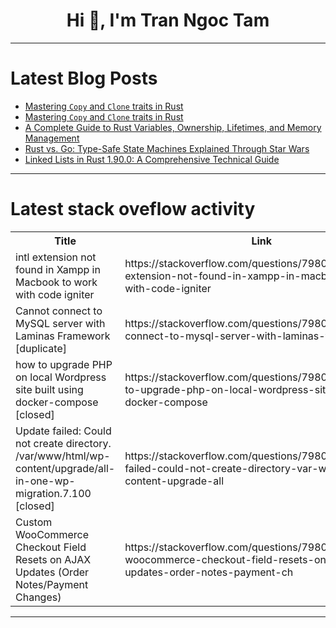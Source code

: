 <h1 align="center">Hi 👋, I'm Tran Ngoc Tam</h1>

---

# Latest Blog Posts 
<!-- BLOG-POST-LIST:START -->
- [Mastering `Copy` and `Clone` traits in Rust](https://dev.to/amritsingh183/mastering-copy-and-clone-traits-in-rust-5be0)
- [Mastering `Copy` and `Clone` traits in Rust](https://dev.to/amritsingh183/mastering-copy-and-clone-traits-in-rust-455e)
- [A Complete Guide to Rust Variables, Ownership, Lifetimes, and Memory Management](https://dev.to/amritsingh183/a-complete-guide-to-rust-ownership-lifetimes-and-memory-management-4j2a)
- [Rust vs. Go: Type-Safe State Machines Explained Through Star Wars](https://dev.to/amritsingh183/rust-vs-go-type-safe-state-machines-explained-through-star-wars-4eib)
- [Linked Lists in Rust 1.90.0: A Comprehensive Technical Guide](https://dev.to/amritsingh183/linked-lists-in-rust-1900-a-comprehensive-technical-guide-3965)
<!-- BLOG-POST-LIST:END -->

---

# Latest stack oveflow activity
<table>
  <tr><th>Title</th><th>Link</th></tr>
  <!-- STACKOVERFLOW:START --><tr><td>intl extension not found in Xampp in Macbook to work with code igniter</td><td>https://stackoverflow.com/questions/79806337/intl-extension-not-found-in-xampp-in-macbook-to-work-with-code-igniter</td></tr><tr><td>Cannot connect to MySQL server with Laminas Framework [duplicate]</td><td>https://stackoverflow.com/questions/79806116/cannot-connect-to-mysql-server-with-laminas-framework</td></tr><tr><td>how to upgrade PHP on local Wordpress site built using docker-compose [closed]</td><td>https://stackoverflow.com/questions/79806109/how-to-upgrade-php-on-local-wordpress-site-built-using-docker-compose</td></tr><tr><td>Update failed: Could not create directory. /var/www/html/wp-content/upgrade/all-in-one-wp-migration.7.100 [closed]</td><td>https://stackoverflow.com/questions/79806033/update-failed-could-not-create-directory-var-www-html-wp-content-upgrade-all</td></tr><tr><td>Custom WooCommerce Checkout Field Resets on AJAX Updates &lpar;Order Notes/Payment Changes&rpar;</td><td>https://stackoverflow.com/questions/79805550/custom-woocommerce-checkout-field-resets-on-ajax-updates-order-notes-payment-ch</td></tr><!-- STACKOVERFLOW:END -->
</table>

---


